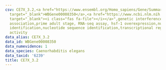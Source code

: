 ```yaml
---
csv: CE7X_3.2,<a href="https://www.ensembl.org/Homo_sapiens/Gene/Summary?db=core;g=WBGene00008350"
  target="_blank">WBGene00008350</a>,<a href="https://www.ncbi.nlm.nih.gov/pubmed/30894454"
  target="_blank"><i class="fas fa-file"></i></a>",genetic interference,functional
  association,prime adult stage, RNA-seq assay, hsf-1 overexpression,nucleotide sequence
  identification,nucleotide sequence identification,transcriptional regulation,down-regulates
  activity
data_alias: CE7X_3.2
data_id: WBGene00008350
data_numevidence: 1
data_species: Caenorhabditis elegans
data_taxid: '6239'
title: CE7X_3.2
---
```

